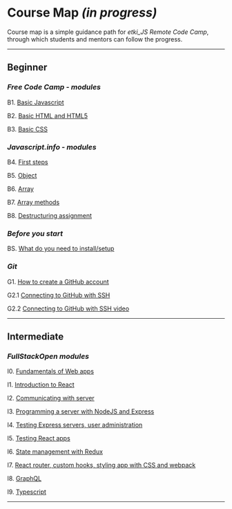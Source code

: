 # Course Map _(in progress)_

Course map is a simple guidance path for _etki_JS Remote Code Camp_, through which students and mentors can follow the progress.

*** 

## Beginner

### _Free Code Camp - modules_
B1. [Basic Javascript](https://www.freecodecamp.org/learn/javascript-algorithms-and-data-structures/basic-javascript/)

B2. [Basic HTML and HTML5](https://www.freecodecamp.org/learn/responsive-web-design/basic-html-and-html5/)  

B3. [Basic CSS](https://www.freecodecamp.org/learn/responsive-web-design/basic-css/)  

### _Javascript.info - modules_
B4. [First steps](https://javascript.info/first-steps)

B5. [Object](https://javascript.info/object)

B6. [Array](https://javascript.info/array)

B7. [Array methods](https://javascript.info/array-methods)

B8. [Destructuring assignment](https://javascript.info/destructuring-assignment)


### _Before you start_

BS. [What do you need to install/setup](https://fullstackopen.com/en/part0/general_info#before-you-start)

### _Git_

G1. [How to create a GitHub account](https://www.youtube.com/watch?v=ezxRcdJ8glM)

G2.1 [Connecting to GitHub with SSH](https://docs.github.com/en/github/authenticating-to-github/connecting-to-github-with-ssh)

G2.2 [Connecting to GitHub with SSH video](https://www.youtube.com/watch?v=nQDFBd5NFA8)
*** 

## Intermediate

### _FullStackOpen modules_ 
I0. [Fundamentals of Web apps](https://fullstackopen.com/en/part0)

I1. [Introduction to React](https://fullstackopen.com/en/part1)

I2. [Communicating with server](https://fullstackopen.com/en/part2)

I3. [Programming a server with NodeJS and Express](https://fullstackopen.com/en/part3)

I4. [Testing Express servers, user administration](https://fullstackopen.com/en/part4)

I5. [Testing React apps](https://fullstackopen.com/en/part5)

I6. [State management with Redux](https://fullstackopen.com/en/part6)

I7. [React router, custom hooks, styling app with CSS and webpack](https://fullstackopen.com/en/part7)

I8. [GraphQL](https://fullstackopen.com/en/part8)

I9. [Typescript](https://fullstackopen.com/en/part9)

***




